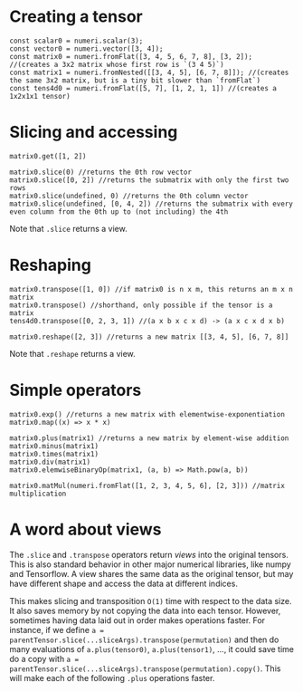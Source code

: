 # Creating a tensor

```
const scalar0 = numeri.scalar(3);
const vector0 = numeri.vector([3, 4]);
const matrix0 = numeri.fromFlat([3, 4, 5, 6, 7, 8], [3, 2]); //(creates a 3x2 matrix whose first row is `(3 4 5)`)
const matrix1 = numeri.fromNested([[3, 4, 5], [6, 7, 8]]); //(creates the same 3x2 matrix, but is a tiny bit slower than `fromFlat`)
const tens4d0 = numeri.fromFlat([5, 7], [1, 2, 1, 1]) //(creates a 1x2x1x1 tensor)
```

# Slicing and accessing

```
matrix0.get([1, 2])

matrix0.slice(0) //returns the 0th row vector
matrix0.slice([0, 2]) //returns the submatrix with only the first two rows
matrix0.slice(undefined, 0) //returns the 0th column vector
matrix0.slice(undefined, [0, 4, 2]) //returns the submatrix with every even column from the 0th up to (not including) the 4th
```
Note that `.slice` returns a view.

# Reshaping

```
matrix0.transpose([1, 0]) //if matrix0 is n x m, this returns an m x n matrix
matrix0.transpose() //shorthand, only possible if the tensor is a matrix
tens4d0.transpose([0, 2, 3, 1]) //(a x b x c x d) -> (a x c x d x b)

matrix0.reshape([2, 3]) //returns a new matrix [[3, 4, 5], [6, 7, 8]]
```
Note that `.reshape` returns a view.

# Simple operators

```
matrix0.exp() //returns a new matrix with elementwise-exponentiation
matrix0.map((x) => x * x)

matrix0.plus(matrix1) //returns a new matrix by element-wise addition
matrix0.minus(matrix1)
matrix0.times(matrix1)
matrix0.div(matrix1)
matrix0.elemwiseBinaryOp(matrix1, (a, b) => Math.pow(a, b))

matrix0.matMul(numeri.fromFlat([1, 2, 3, 4, 5, 6], [2, 3])) //matrix multiplication
```

# A word about views

The `.slice` and `.transpose` operators return *views* into the original tensors.
This is also standard behavior in other major numerical libraries, like numpy and Tensorflow.
A view shares the same data as the original tensor, but may have different shape and access the data at different indices.

This makes slicing and transposition `O(1)` time with respect to the data size.
It also saves memory by not copying the data into each tensor.
However, sometimes having data laid out in order makes operations faster.
For instance, if we define `a = parentTensor.slice(...sliceArgs).transpose(permutation)` and then do many evaluations of `a.plus(tensor0)`, `a.plus(tensor1)`, ..., it could save time do a copy with `a = parentTensor.slice(...sliceArgs).transpose(permutation).copy()`.
This will make each of the following `.plus` operations faster.
